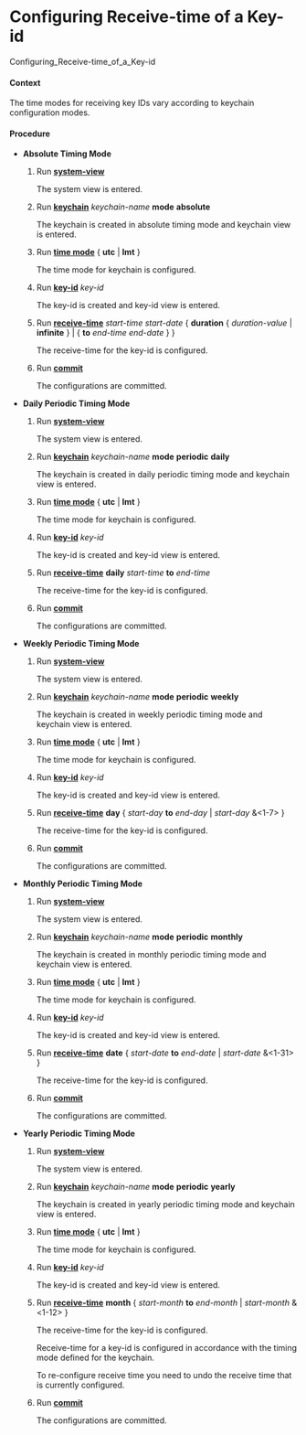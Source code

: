 Configuring Receive-time of a Key-id
====================================

Configuring_Receive-time_of_a_Key-id

#### Context

The time modes for receiving key IDs vary according to keychain configuration modes.


#### Procedure

* **Absolute Timing Mode**
  1. Run [**system-view**](cmdqueryname=system-view)
     
     
     
     The system view is entered.
  2. Run [**keychain**](cmdqueryname=keychain) *keychain-name* **mode** **absolute**
     
     
     
     The keychain is created in absolute timing mode and keychain view is entered.
  3. Run [**time mode**](cmdqueryname=time+mode) { **utc** | **lmt** }
     
     
     
     The time mode for keychain is configured.
  4. Run [**key-id**](cmdqueryname=key-id) *key-id*
     
     
     
     The key-id is created and key-id view is entered.
  5. Run [**receive-time**](cmdqueryname=receive-time) *start-time* *start-date* { **duration** { *duration-value* | **infinite** } | { **to** *end-time* *end-date* } }
     
     
     
     The receive-time for the key-id is configured.
  6. Run [**commit**](cmdqueryname=commit)
     
     
     
     The configurations are committed.
* **Daily Periodic Timing Mode**
  1. Run [**system-view**](cmdqueryname=system-view)
     
     
     
     The system view is entered.
  2. Run [**keychain**](cmdqueryname=keychain) *keychain-name* **mode** **periodic** **daily**
     
     
     
     The keychain is created in daily periodic timing mode and keychain view is entered.
  3. Run [**time mode**](cmdqueryname=time+mode) { **utc** | **lmt** }
     
     
     
     The time mode for keychain is configured.
  4. Run [**key-id**](cmdqueryname=key-id) *key-id*
     
     
     
     The key-id is created and key-id view is entered.
  5. Run [**receive-time**](cmdqueryname=receive-time) **daily** *start-time* **to** *end-time*
     
     
     
     The receive-time for the key-id is configured.
  6. Run [**commit**](cmdqueryname=commit)
     
     
     
     The configurations are committed.
* **Weekly Periodic Timing Mode**
  1. Run [**system-view**](cmdqueryname=system-view)
     
     
     
     The system view is entered.
  2. Run [**keychain**](cmdqueryname=keychain) *keychain-name* **mode** **periodic** **weekly**
     
     
     
     The keychain is created in weekly periodic timing mode and keychain view is entered.
  3. Run [**time mode**](cmdqueryname=time+mode) { **utc** | **lmt** }
     
     
     
     The time mode for keychain is configured.
  4. Run [**key-id**](cmdqueryname=key-id) *key-id*
     
     
     
     The key-id is created and key-id view is entered.
  5. Run [**receive-time**](cmdqueryname=receive-time) **day** { *start-day* **to** *end-day* | *start-day* &<1-7> }
     
     
     
     The receive-time for the key-id is configured.
  6. Run [**commit**](cmdqueryname=commit)
     
     
     
     The configurations are committed.
* **Monthly Periodic Timing Mode**
  1. Run [**system-view**](cmdqueryname=system-view)
     
     
     
     The system view is entered.
  2. Run [**keychain**](cmdqueryname=keychain) *keychain-name* **mode** **periodic** **monthly**
     
     
     
     The keychain is created in monthly periodic timing mode and keychain view is entered.
  3. Run [**time mode**](cmdqueryname=time+mode) { **utc** | **lmt** }
     
     
     
     The time mode for keychain is configured.
  4. Run [**key-id**](cmdqueryname=key-id) *key-id*
     
     
     
     The key-id is created and key-id view is entered.
  5. Run [**receive-time**](cmdqueryname=receive-time) **date** { *start-date* **to** *end-date* | *start-date* &<1-31> }
     
     
     
     The receive-time for the key-id is configured.
  6. Run [**commit**](cmdqueryname=commit)
     
     
     
     The configurations are committed.
* **Yearly Periodic Timing Mode**
  1. Run [**system-view**](cmdqueryname=system-view)
     
     
     
     The system view is entered.
  2. Run [**keychain**](cmdqueryname=keychain) *keychain-name* **mode** **periodic** **yearly**
     
     
     
     The keychain is created in yearly periodic timing mode and keychain view is entered.
  3. Run [**time mode**](cmdqueryname=time+mode) { **utc** | **lmt** }
     
     
     
     The time mode for keychain is configured.
  4. Run [**key-id**](cmdqueryname=key-id) *key-id*
     
     
     
     The key-id is created and key-id view is entered.
  5. Run [**receive-time**](cmdqueryname=receive-time) **month** { *start-month* **to** *end-month* | *start-month* &<1-12> }
     
     
     
     The receive-time for the key-id is configured.
     
     Receive-time for a key-id is configured in accordance with the timing mode defined for the keychain.
     
     To re-configure receive time you need to undo the receive time that is currently configured.
  6. Run [**commit**](cmdqueryname=commit)
     
     
     
     The configurations are committed.